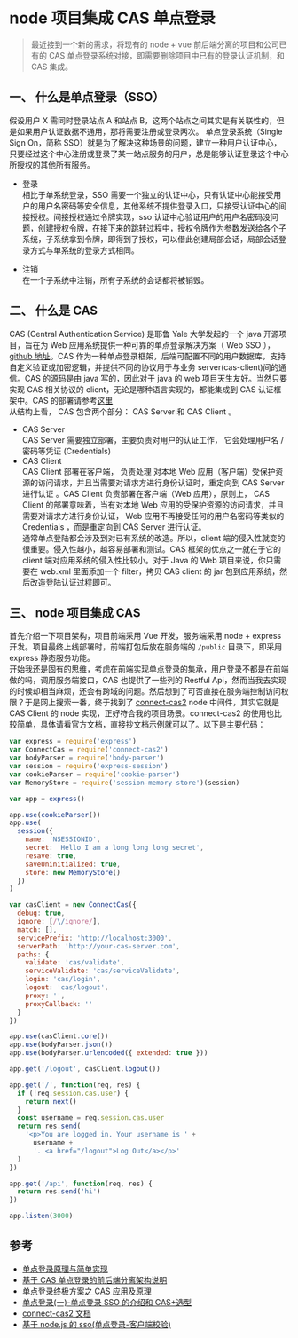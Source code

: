 # node 项目集成 CAS 单点登录

> 最近接到一个新的需求，将现有的 node + vue 前后端分离的项目和公司已有的 CAS 单点登录系统对接，即需要删除项目中已有的登录认证机制，和 CAS 集成。

## 一、 什么是单点登录（SSO）

假设用户 X 需同时登录站点 A 和站点 B，这两个站点之间其实是有关联性的，但是如果用户认证数据不通用，那将需要注册或登录两次。
单点登录系统（Single Sign On，简称 SSO）就是为了解决这种场景的问题，建立一种用户认证中心，只要经过这个中心注册或登录了某一站点服务的用户，总是能够认证登录这个中心所授权的其他所有服务。

- 登录  
   相比于单系统登录，SSO 需要一个独立的认证中心，只有认证中心能接受用户的用户名密码等安全信息，其他系统不提供登录入口，只接受认证中心的间接授权。间接授权通过令牌实现，sso 认证中心验证用户的用户名密码没问题，创建授权令牌，在接下来的跳转过程中，授权令牌作为参数发送给各个子系统，子系统拿到令牌，即得到了授权，可以借此创建局部会话，局部会话登录方式与单系统的登录方式相同。

- 注销  
   在一个子系统中注销，所有子系统的会话都将被销毁。

## 二、 什么是 CAS

CAS (Central Authentication Service) 是耶鲁 Yale 大学发起的一个 java 开源项目，旨在为 Web 应用系统提供一种可靠的单点登录解决方案（ Web SSO ），[github 地址](https://github.com/apereo/cas)。CAS 作为一种单点登录框架，后端可配置不同的用户数据库，支持自定义验证或加密逻辑，并提供不同的协议用于与业务 server(cas-client)间的通信。CAS 的源码是由 java 写的，因此对于 java 的 web 项目天生友好。当然只要实现 CAS 相关协议的 client，无论是哪种语言实现的，都能集成到 CAS 认证框架中。CAS 的部署请参考[这里](https://blog.csdn.net/zzq900503/article/details/54693267)  
从结构上看， CAS 包含两个部分： CAS Server 和 CAS Client 。

- CAS Server  
   CAS Server 需要独立部署，主要负责对用户的认证工作， 它会处理用户名 / 密码等凭证 (Credentials)
- CAS Client  
   CAS Client 部署在客户端， 负责处理 对本地 Web 应用（客户端）受保护资源的访问请求，并且当需要对请求方进行身份认证时，重定向到 CAS Server 进行认证 。CAS Client 负责部署在客户端（Web 应用），原则上， CAS Client 的部署意味着，当有对本地 Web 应用的受保护资源的访问请求，并且需要对请求方进行身份认证， Web 应用不再接受任何的用户名密码等类似的 Credentials ，而是重定向到 CAS Server 进行认证。  
   通常单点登陆都会涉及到对已有系统的改造。所以，client 端的侵入性就变的很重要。侵入性越小，越容易部署和测试。CAS 框架的优点之一就在于它的 client 端对应用系统的侵入性比较小。对于 Java 的 Web 项目来说，你只需要在 web.xml 里面添加一个 filter，拷贝 CAS client 的 jar 包到应用系统，然后改造登陆认证过程即可。

## 三、 node 项目集成 CAS

首先介绍一下项目架构，项目前端采用 Vue 开发，服务端采用 node + express 开发。项目最终上线部署时，前端打包后放在服务端的 `/public` 目录下，即采用 express 静态服务功能。  
开始我还是固有的思维，考虑在前端实现单点登录的集承，用户登录不都是在前端做的吗，调用服务端接口，CAS 也提供了一些列的 Restful Api，然而当我去实现的时候却相当麻烦，还会有跨域的问题。然后想到了可否直接在服务端控制访问权限？于是网上搜索一番，终于找到了 [connect-cas2](https://github.com/TencentWSRD/connect-cas2) node 中间件，其实它就是 CAS Client 的 node 实现，正好符合我的项目场景。connect-cas2 的使用也比较简单，具体请看官方文档，直接抄文档示例就可以了。以下是主要代码：

```js
var express = require('express')
var ConnectCas = require('connect-cas2')
var bodyParser = require('body-parser')
var session = require('express-session')
var cookieParser = require('cookie-parser')
var MemoryStore = require('session-memory-store')(session)

var app = express()

app.use(cookieParser())
app.use(
  session({
    name: 'NSESSIONID',
    secret: 'Hello I am a long long long secret',
    resave: true,
    saveUninitialized: true,
    store: new MemoryStore()
  })
)

var casClient = new ConnectCas({
  debug: true,
  ignore: [/\/ignore/],
  match: [],
  servicePrefix: 'http://localhost:3000',
  serverPath: 'http://your-cas-server.com',
  paths: {
    validate: 'cas/validate',
    serviceValidate: 'cas/serviceValidate',
    login: 'cas/login',
    logout: 'cas/logout',
    proxy: '',
    proxyCallback: ''
  }
})

app.use(casClient.core())
app.use(bodyParser.json())
app.use(bodyParser.urlencoded({ extended: true }))

app.get('/logout', casClient.logout())

app.get('/', function(req, res) {
  if (!req.session.cas.user) {
    return next()
  }
  const username = req.session.cas.user
  return res.send(
    '<p>You are logged in. Your username is ' +
      username +
      '. <a href="/logout">Log Out</a></p>'
  )
})

app.get('/api', function(req, res) {
  return res.send('hi')
})

app.listen(3000)
```

## 参考

- [单点登录原理与简单实现](https://mp.weixin.qq.com/s?__biz=MzU5NTAzNjM0Mw==&mid=2247485480&idx=2&sn=5690b9f36f332bf4e350190ee8bd145f&chksm=fe7959f0c90ed0e600f597c4224a4a9e6c853a193c394e126bad53c80de95be40fd6117194bf&scene=21)
- [基于 CAS 单点登录的前后端分离架构说明](https://www.imooc.com/article/48995)
- [单点登录终极方案之 CAS 应用及原理](https://blog.csdn.net/xiamiflying/article/details/82794422)
- [单点登录(一)-单点登录 SSO 的介绍和 CAS+选型](https://blog.csdn.net/zzq900503/article/details/54646828)
- [connect-cas2 文档](https://github.com/TencentWSRD/connect-cas2/blob/master/README.zh.md)
- [基于 node.js 的 sso(单点登录-客户端校验)](https://www.jianshu.com/p/097f60be55f0)
